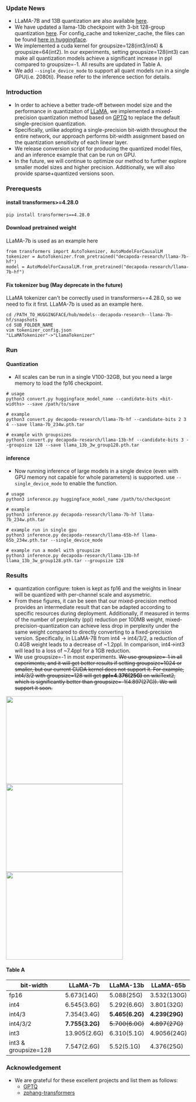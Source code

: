### Update News
- LLaMA-7B and 13B quantization are also available [here](https://huggingface.co/cnbeining/sparsebit-llama-quantization-7b-13b).
- We have updated a llama-13b checkpoint with 3-bit 128-group quantization [here](https://drive.google.com/file/d/1LjZmOU8tr2VT6HdAP_WbuX8cqmrs5DrR). For config_cache and tokenizer_cache, the files can be found [here in huggingface](https://huggingface.co/decapoda-research/llama-13b-hf).
- We implemented a cuda kernel for groupsize=128(int3/int4) & groupsize=64(int2). In our experiments, setting groupsize=128(int3) can make all quantization models achieve a significant increase in ppl compared to groupsize=-1. All results are updated in Table A.
- We add `--single_device_mode` to support all quant models run in a single GPU(i.e. 2080ti). Please refer to the inference section for details.

### Introduction
- In order to achieve a better trade-off between model size and the performance in quantizaiton of [LLaMA](https://research.facebook.com/publications/llama-open-and-efficient-foundation-language-models/), we implemented a mixed-precision quantization method based on [GPTQ](https://arxiv.org/abs/2210.17323) to replace the default single-precision quantization.
- Specifically, unlike adopting a single-precision bit-width throughout the entire network, our approach performs bit-width assignment based on the quantization sensitivity of each linear layer.
- We release conversion script for producing the quantized model files, and an inference example that can be run on GPU.
- In the future, we will continue to optimize our method to further explore smaller model sizes and higher precision. Additionally, we will also provide sparse+quantized versions soon.

### Prerequests
#### install transformers>=4.28.0

```
pip install transformers==4.28.0
```

#### Download pretrained weight
LLaMA-7b is used as an example here
```
from transformers import AutoTokenizer, AutoModelForCausalLM
tokenizer = AutoTokenizer.from_pretrained("decapoda-research/llama-7b-hf")
model = AutoModelForCausalLM.from_pretrained("decapoda-research/llama-7b-hf")
```

#### Fix tokenizer bug (May deprecate in the future)
LLaMA tokenizer can't be correctly used in transformers==4.28.0, so we need to fix it first.
LLaMA-7b is used as an example here.
```
cd /PATH_TO_HUGGINGFACE/hub/models--decapoda-research--llama-7b-hf/snapshots
cd SUB_FOLDER_NAME
vim tokenizer_config.json
"LLaMATokenizer"->"LlamaTokenizer"
```

### Run
#### Quantization
- All scales can be run in a single V100-32GB, but you need a large memory to load the fp16 checkpoint.

```
# usage
python3 convert.py huggingface_model_name --candidate-bits <bit-widths> --save /path/to/save

# example 
python3 convert.py decapoda-research/llama-7b-hf --candidate-bits 2 3 4 --save llama-7b_234w.pth.tar

# example with groupsizes
python3 convert.py decapoda-research/llama-13b-hf --candidate-bits 3 --groupsize 128 --save llama_13b_3w_group128.pth.tar
```

#### inference
- Now running inference of large models in a single device (even with GPU memory not capable for whole parameters) is supported. use `--single_device_mode` to enable the function.

```
# usage
python3 inference.py huggingface_model_name /path/to/checkpoint

# example
python3 inference.py decapoda-research/llama-7b-hf llama-7b_234w.pth.tar

# example run in single gpu
python3 inference.py decapoda-research/llama-65b-hf llama-65b_234w.pth.tar --single_device_mode

# example run a model with groupsize
python3 inference.py decapoda-research/llama-13b-hf llama_13b_3w_group128.pth.tar --groupsize 128
```

### Results
- quantization configure: token is kept as fp16 and the weights in linear will be quantized with per-channel scale and asysmetric.
- From these figures, it can be seen that our mixed-precision method provides an intermediate result that can be adapted according to specific resources during deployment. Additionally, if measured in terms of the number of perplexity (ppl) reduction per 100MB weight, mixed-precision-quantization can achieve less drop in perplexity under the same weight compared to directly converting to a fixed-precision version. Specifically, in LLaMA-7B from int4 -> int4/3/2, a reduction of 0.4GB weight leads to a decrease of ~1.2ppl. In comparison, int4->int3 will lead to a loss of ~7.4ppl for a 1GB reduction.
- We use groupsize=-1 in most experiments. ~~We use groupsize=-1 in all experiments, and it will get better results if setting groupsize=1024 or smaller, but our current CUDA kernel does not support it. For example, int4/3/2 with groupsize=128 will get **ppl=4.376(25G)** on wikiText2, which is significantly better than groupsize=-1(4.897(27G)). We will support it soon.~~

<img width="320" height="240" src="./figs/llama-7b_075.png"/> <img width="320" height="240" src="./figs/llama-13b_075.png"/> <img width="320" height="240" src="./figs/llama-65b_075.png"/>

#### Table A

| bit-width | LLaMA-7b|LLaMA-13b|LLaMA-65b|
|---|---|---|---|
|fp16|5.673(14G)|5.088(25G)|3.532(130G)|
|int4|6.545(3.6G)|5.292(6.6G)|3.801(32G)|
|int4/3| 7.354(3.4G) |**5.465(6.2G)**|**4.239(29G)**|
|int4/3/2|**7.755(3.2G)**|~~5.700(6.0G)~~|~~4.897(27G)~~|
|int3|13.905(2.6G)|6.310(5.1G)|4.9056(24G)|
|int3 & groupsize=128 | 7.547(2.6G) | 5.52(5.1G) | 4.376(25G) | 

### Acknowledgement
- We are grateful for these excellent projects and list them as follows:
  - [GPTQ](https://github.com/IST-DASLab/gptq)
  - [zphang-transformers](https://github.com/zphang/transformers.git)

